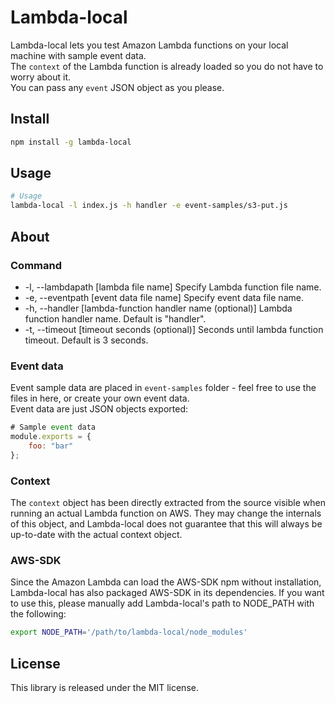 Lambda-local
============

Lambda-local lets you test Amazon Lambda functions on your local machine with sample event data.  
The `context` of the Lambda function is already loaded so you do not have to worry about it.  
You can pass any `event` JSON object as you please.  


Install
----
```bash
npm install -g lambda-local
```


Usage
-----

```bash
# Usage
lambda-local -l index.js -h handler -e event-samples/s3-put.js 
```

About
-----
### Command
*    -l, --lambdapath [lambda file name]                     Specify Lambda function file name.
*    -e, --eventpath [event data file name]                  Specify event data file name.
*    -h, --handler [lambda-function handler name (optional)] Lambda function handler name. Default is "handler".
*    -t, --timeout [timeout seconds (optional)]              Seconds until lambda function timeout. Default is 3 seconds.

### Event data
Event sample data are placed in `event-samples` folder - feel free to use the files in here, or create your own event data.  
Event data are just JSON objects exported:  

```js
# Sample event data 
module.exports = {
	foo: "bar"
};
```

### Context
The `context` object has been directly extracted from the source visible when running an actual Lambda function on AWS. 
They may change the internals of this object, and Lambda-local does not guarantee that this will always be up-to-date with the actual context object. 

### AWS-SDK
Since the Amazon Lambda can load the AWS-SDK npm without installation, Lambda-local has also packaged AWS-SDK in its dependencies.
If you want to use this, please manually add Lambda-local's path to NODE_PATH with the following:  

```bash
export NODE_PATH='/path/to/lambda-local/node_modules'
```


License
----------
This library is released under the MIT license.


